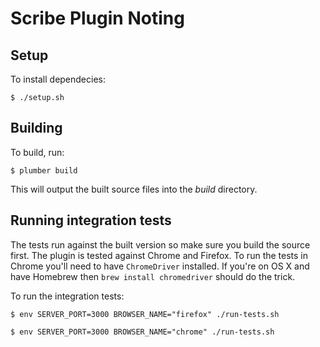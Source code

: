 # Scribe Plugin Noting

## Setup
To install dependecies:

`$ ./setup.sh`


## Building

To build, run:

`$ plumber build`

This will output the built source files into the _build_ directory.


## Running integration tests
The tests run against the built version so make sure you build the source first.
The plugin is tested against Chrome and Firefox. To run the tests in Chrome you'll need
to have `ChromeDriver` installed. If you're on OS X and have Homebrew then `brew install chromedriver` should do the trick.

To run the integration tests:

`$ env SERVER_PORT=3000 BROWSER_NAME="firefox" ./run-tests.sh`

`$ env SERVER_PORT=3000 BROWSER_NAME="chrome" ./run-tests.sh`


